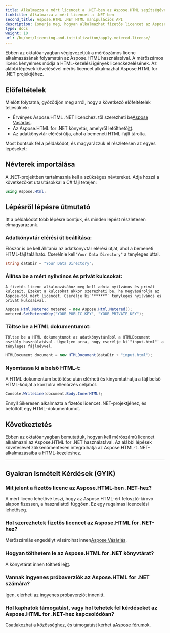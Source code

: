 ```yaml
---
title: Alkalmazza a mért licencet a .NET-ben az Aspose.HTML segítségével
linktitle: Alkalmazza a mért licencet a .NET-ben
second_title: Aspose.HTML .NET HTML manipulációs API
description: Ismerje meg, hogyan alkalmazhat fizetős licencet az Aspose.HTML for .NET-ben. Hatékonyan kezelheti HTML-kezelési igényeit. Kezdje el most!
type: docs
weight: 10
url: /hu/net/licensing-and-initialization/apply-metered-license/
---
```

Ebben az oktatóanyagban végigvezetjük a mérőszámos licenc alkalmazásának folyamatán az Aspose.HTML használatával. A mérőszámos licenc kényelmes módja a HTML-kezelési igények licenckezelésének. Az alábbi lépések követésével mérős licencet alkalmazhat Aspose.HTML for .NET projektjéhez.

## Előfeltételek

Mielőtt folytatná, győződjön meg arról, hogy a következő előfeltételek teljesülnek:

-  Érvényes Aspose.HTML .NET licenchez. től szerezheti be[Aspose Vásárlás](https://purchase.aspose.com/buy).
-  Az Aspose.HTML for .NET könyvtár, amelyről letölthető[itt](https://releases.aspose.com/html/net/).
- Az adatkönyvtár elérési útja, ahol a bemeneti HTML-fájlt tárolta.

Most bontsuk fel a példakódot, és magyarázzuk el részletesen az egyes lépéseket:

## Névterek importálása

A .NET-projektben tartalmaznia kell a szükséges névtereket. Adja hozzá a következőket utasításokkal a C# fájl tetején:

```csharp
using Aspose.Html;
```

## Lépésről lépésre útmutató

Itt a példakódot több lépésre bontjuk, és minden lépést részletesen elmagyarázunk.

### Adatkönyvtár elérési út beállítása:

   Először is be kell állítania az adatkönyvtár elérési útját, ahol a bemeneti HTML-fájl található. Cserélnie kell`"Your Data Directory"` a tényleges úttal.

   ```csharp
   string dataDir = "Your Data Directory";
   ```

### Állítsa be a mért nyilvános és privát kulcsokat:

    A fizetős licenc alkalmazásához meg kell adnia nyilvános és privát kulcsait. Ezeket a kulcsokat akkor szerezheti be, ha megvásárolja az Aspose-tól mért licencet. Cserélje ki`"*****"` tényleges nyilvános és privát kulcsaival.

   ```csharp
   Aspose.Html.Metered metered = new Aspose.Html.Metered();
   metered.SetMeteredKey("YOUR_PUBLIC_KEY", "YOUR_PRIVATE_KEY");
   ```

### Töltse be a HTML dokumentumot:

    Töltse be a HTML dokumentumot az adatkönyvtárából a HTMLDocument osztály használatával. Ügyeljen arra, hogy cserélje ki`"input.html"` a tényleges fájlnévvel.

   ```csharp
   HTMLDocument document = new HTMLDocument(dataDir + "input.html");
   ```

### Nyomtassa ki a belső HTML-t:

   A HTML dokumentum betöltése után elérheti és kinyomtathatja a fájl belső HTML-kódját a konzolra ellenőrzés céljából.

   ```csharp
   Console.WriteLine(document.Body.InnerHTML);
   ```

Ennyi! Sikeresen alkalmazta a fizetős licencet .NET-projektjéhez, és betöltött egy HTML-dokumentumot.

## Következtetés

Ebben az oktatóanyagban bemutattuk, hogyan kell mérőszámú licencet alkalmazni az Aspose.HTML for .NET használatával. Az alábbi lépések követésével zökkenőmentesen integrálhatja az Aspose.HTML-t .NET-alkalmazásaiba a HTML-kezeléshez.

---

## Gyakran Ismételt Kérdések (GYIK)

### Mit jelent a fizetős licenc az Aspose.HTML-ben .NET-hez?
A mért licenc lehetővé teszi, hogy az Aspose.HTML-ért felosztó-kirovó alapon fizessen, a használattól függően. Ez egy rugalmas licencelési lehetőség.

### Hol szerezhetek fizetős licencet az Aspose.HTML for .NET-hez?
 Mérőszámlás engedélyt vásárolhat innen[Aspose Vásárlás](https://purchase.aspose.com/buy).

### Hogyan tölthetem le az Aspose.HTML for .NET könyvtárat?
 A könyvtárat innen töltheti le[itt](https://releases.aspose.com/html/net/).

### Vannak ingyenes próbaverziók az Aspose.HTML for .NET számára?
 Igen, elérheti az ingyenes próbaverziót innen[itt](https://releases.aspose.com/).

### Hol kaphatok támogatást, vagy hol tehetek fel kérdéseket az Aspose.HTML for .NET-hez kapcsolódóan?
 Csatlakozhat a közösséghez, és támogatást kérhet a[Aspose fórumok](https://forum.aspose.com/).